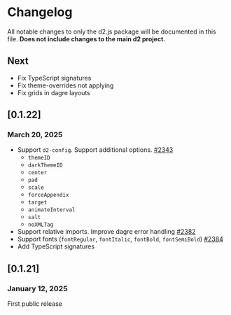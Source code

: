 # Changelog

All notable changes to only the d2.js package will be documented in this file. **Does not
include changes to the main d2 project.**

## Next

- Fix TypeScript signatures
- Fix theme-overrides not applying
- Fix grids in dagre layouts

## [0.1.22]
### March 20, 2025

- Support `d2-config`. Support additional options. [#2343](https://github.com/terrastruct/d2/pull/2343)
  - `themeID`
  - `darkThemeID`
  - `center`
  - `pad`
  - `scale`
  - `forceAppendix`
  - `target`
  - `animateInterval`
  - `salt`
  - `noXMLTag`
- Support relative imports. Improve dagre error handling [#2382](https://github.com/terrastruct/d2/pull/2382)
- Support fonts (`fontRegular`, `fontItalic`, `fontBold`, `fontSemiBold`) [#2384](https://github.com/terrastruct/d2/pull/2384)
- Add TypeScript signatures

## [0.1.21]
### January 12, 2025

First public release
